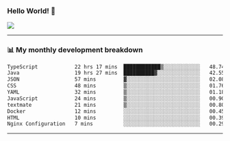 ### Hello World! 👋

<a>
  <img align="center" src="https://github-readme-stats.vercel.app/api?username=megatunger&count_private=true&include_all_commits=true&bg_color=30,56CCF2,2F80ED&title_color=fff&text_color=fff" />
</a>

------
### 📊 My monthly development breakdown

<!--START_SECTION:waka-->

```txt
TypeScript            22 hrs 17 mins  ████████████▒░░░░░░░░░░░░   48.74 %
Java                  19 hrs 27 mins  ██████████▓░░░░░░░░░░░░░░   42.55 %
JSON                  57 mins         ▓░░░░░░░░░░░░░░░░░░░░░░░░   02.08 %
CSS                   48 mins         ▒░░░░░░░░░░░░░░░░░░░░░░░░   01.76 %
YAML                  32 mins         ▒░░░░░░░░░░░░░░░░░░░░░░░░   01.18 %
JavaScript            24 mins         ▒░░░░░░░░░░░░░░░░░░░░░░░░   00.90 %
textmate              21 mins         ▒░░░░░░░░░░░░░░░░░░░░░░░░   00.80 %
Docker                12 mins         ░░░░░░░░░░░░░░░░░░░░░░░░░   00.45 %
HTML                  10 mins         ░░░░░░░░░░░░░░░░░░░░░░░░░   00.39 %
Nginx Configuration   7 mins          ░░░░░░░░░░░░░░░░░░░░░░░░░   00.29 %
```

<!--END_SECTION:waka-->

------
